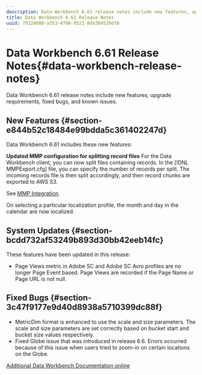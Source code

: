 ```yaml
---
description: Data Workbench 6.61 release notes include new features, upgrade requirements, fixed bugs, and known issues.
title: Data Workbench 6.61 Release Notes
uuid: 79324888-a353-4706-9521-8da384529d78
---
```


# Data Workbench 6.61 Release Notes{#data-workbench-release-notes}

Data Workbench 6.61 release notes include new features, upgrade requirements, fixed bugs, and known issues.

## New Features {#section-e844b52c18484e99bdda5c361402247d}

Data Workbench 6.61 includes these new features:

**Updated MMP configuration for splitting record files** For the Data Workbench client, you can now split files containing records. In the [!DNL MMPExport.cfg] file, you can specify the number of records per split. The incoming records file is then split accordingly, and then record chunks are exported to AWS S3.

See [MMP Integration](/help/home/c-get-started/c-exp-data-seg-exp/c-mmp-integration.md).

On selecting a particular localization profile, the month and day in the calendar are now localized.

## System Updates {#section-bcdd732af53249b893d30bb42eeb14fc}

These features have been updated in this release:

* Page Views metric in Adobe SC and Adobe SC Avro profiles are no longer Page Event based. Page Views are recorded if the Page Name or Page URL is not null.

## Fixed Bugs {#section-3c47f9177e9d40d8938a5710399dc88f}

* MetricDim format is enhanced to use the scale and size parameters. The scale and size parameters are set correctly based on bucket start and bucket size values respectively. 
* Fixed Globe issue that was introduced in release 6.6. Errors occurred because of this issue when users tried to zoom-in on certain locations on the Globe.

[Additional Data Workbench Documentation online](/help/home/home.md)
